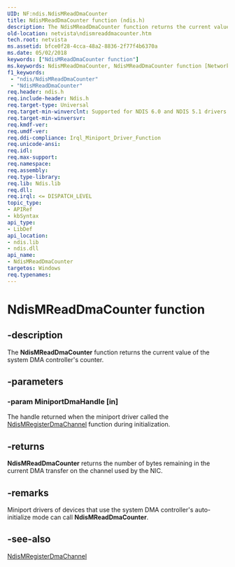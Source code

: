 ```yaml
---
UID: NF:ndis.NdisMReadDmaCounter
title: NdisMReadDmaCounter function (ndis.h)
description: The NdisMReadDmaCounter function returns the current value of the system DMA controller's counter.
old-location: netvista\ndismreaddmacounter.htm
tech.root: netvista
ms.assetid: bfce0f28-4cca-48a2-8836-2f77f4b6370a
ms.date: 05/02/2018
keywords: ["NdisMReadDmaCounter function"]
ms.keywords: NdisMReadDmaCounter, NdisMReadDmaCounter function [Network Drivers Starting with Windows Vista], dma_ref_12d2675f-d576-4a5d-9af0-42dfd63fd1da.xml, ndis/NdisMReadDmaCounter, netvista.ndismreaddmacounter
f1_keywords:
 - "ndis/NdisMReadDmaCounter"
 - "NdisMReadDmaCounter"
req.header: ndis.h
req.include-header: Ndis.h
req.target-type: Universal
req.target-min-winverclnt: Supported for NDIS 6.0 and NDIS 5.1 drivers (see    NdisMReadDmaCounter (NDIS   5.1)) in Windows Vista. Supported for NDIS 5.1 drivers (see    NdisMReadDmaCounter (NDIS   5.1)) in Windows XP.
req.target-min-winversvr: 
req.kmdf-ver: 
req.umdf-ver: 
req.ddi-compliance: Irql_Miniport_Driver_Function
req.unicode-ansi: 
req.idl: 
req.max-support: 
req.namespace: 
req.assembly: 
req.type-library: 
req.lib: Ndis.lib
req.dll: 
req.irql: <= DISPATCH_LEVEL
topic_type:
- APIRef
- kbSyntax
api_type:
- LibDef
api_location:
- ndis.lib
- ndis.dll
api_name:
- NdisMReadDmaCounter
targetos: Windows
req.typenames: 
---
```


# NdisMReadDmaCounter function


## -description


The 
  <b>NdisMReadDmaCounter</b> function returns the current value of the system DMA controller's counter.


## -parameters




### -param MiniportDmaHandle [in]

The handle returned when the miniport driver called the 
     <a href="https://docs.microsoft.com/windows-hardware/drivers/ddi/ndis/nf-ndis-ndismregisterdmachannel">NdisMRegisterDmaChannel</a> function
     during initialization.


## -returns



<b>NdisMReadDmaCounter</b> returns the number of bytes remaining in the current DMA transfer on the
     channel used by the NIC.




## -remarks



Miniport drivers of devices that use the system DMA controller's auto-initialize mode can call 
    <b>NdisMReadDmaCounter</b>.




## -see-also




<a href="https://docs.microsoft.com/windows-hardware/drivers/ddi/ndis/nf-ndis-ndismregisterdmachannel">NdisMRegisterDmaChannel</a>
 

 

